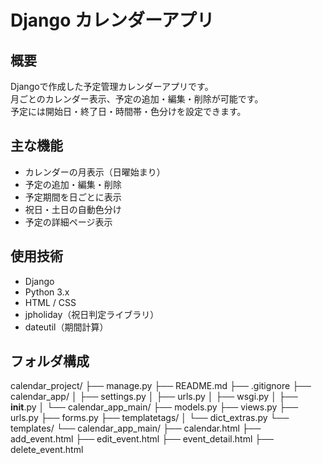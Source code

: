 
# Django カレンダーアプリ

## 概要
Djangoで作成した予定管理カレンダーアプリです。  
月ごとのカレンダー表示、予定の追加・編集・削除が可能です。  
予定には開始日・終了日・時間帯・色分けを設定できます。

## 主な機能
- カレンダーの月表示（日曜始まり）
- 予定の追加・編集・削除
- 予定期間を日ごとに表示
- 祝日・土日の自動色分け
- 予定の詳細ページ表示

## 使用技術
- Django
- Python 3.x
- HTML / CSS
- jpholiday（祝日判定ライブラリ）
- dateutil（期間計算）

## フォルダ構成
calendar_project/
├── manage.py
├── README.md
├── .gitignore
├── calendar_app/
│   ├── settings.py
│   ├── urls.py
│   ├── wsgi.py
│   ├── __init__.py
│
└── calendar_app_main/
    ├── models.py
    ├── views.py
    ├── urls.py
    ├── forms.py
    ├── templatetags/
    │   └── dict_extras.py
    └── templates/
        └── calendar_app_main/
            ├── calendar.html
            ├── add_event.html
            ├── edit_event.html
            ├── event_detail.html
            ├── delete_event.html
